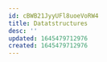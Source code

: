 ```yaml
---
id: cBWB21JyyUFl8uoeVoRW4
title: Datatstructures
desc: ''
updated: 1645479712976
created: 1645479712976
---
```


